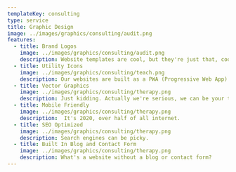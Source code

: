 ```yaml
---
templateKey: consulting
type: service
title: Graphic Design
image: ../images/graphics/consulting/audit.png
features:
  - title: Brand Logos
    image: ../images/graphics/consulting/audit.png
    description: Website templates are cool, but they're just that, cool.
  - title: Utility Icons
    image: ../images/graphics/consulting/teach.png
    description: Our websites are built as a PWA (Progressive Web App).
  - title: Vector Graphics
    image: ../images/graphics/consulting/therapy.png
    description: Just kidding. Actually we're serious, we can be your tech therapist. We know how overwhelming all of this can be.
  - title: Mobile Friendly
    image: ../images/graphics/consulting/therapy.png
    description:  It's 2020, over half of all internet.
  - title: SEO Optimized
    image: ../images/graphics/consulting/therapy.png
    description: Search engines can be picky.
  - title: Built In Blog and Contact Form
    image: ../images/graphics/consulting/therapy.png
    description: What's a website without a blog or contact form?
---
```

